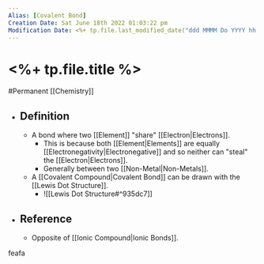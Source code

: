 ```yaml
---
Alias: [Covalent Bond]
Creation Date: Sat June 18th 2022 01:03:22 pm 
Modification Date: <%+ tp.file.last_modified_date("ddd MMMM Do YYYY hh:mm:ss a") %>
---
```

# <%+ tp.file.title %>
#Permanent [[Chemistry]]

- ## Definition
	- A bond where two [[Element]] "share" [[Electron|Electrons]].
		- This is because both [[Element|Elements]] are equally [[Electronegativity|Electronegative]] and so neither can "steal" the [[Electron|Electrons]].
		- Generally between two [[Non-Metal|Non-Metals]].
	- A [[Covalent Compound|Covalent Bond]] can be drawn with the [[Lewis Dot Structure]].
		- ![[Lewis Dot Structure#^935dc7]]
- ## Reference
	- Opposite of [[Ionic Compound|Ionic Bonds]].


feafa
